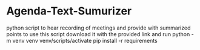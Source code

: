 # Agenda-Text-Sumurizer
python  script to hear recording of meetings and provide with summarized points
to use this script download it with the provided link and run 
python -m venv venv
venv/scripts/activate
pip install -r requirements
